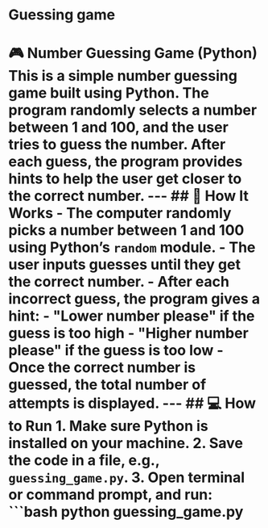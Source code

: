 # Guessing game
 # 🎮 Number Guessing Game (Python)  This is a simple **number guessing game** built using Python.  The program randomly selects a number between **1 and 100**, and the user tries to guess the number. After each guess, the program provides hints to help the user get closer to the correct number.  ---  ## 🧠 How It Works  - The computer randomly picks a number between 1 and 100 using Python’s `random` module. - The user inputs guesses until they get the correct number. - After each incorrect guess, the program gives a hint:   - "Lower number please" if the guess is too high   - "Higher number please" if the guess is too low - Once the correct number is guessed, the total number of attempts is displayed.  ---  ## 💻 How to Run  1. Make sure Python is installed on your machine. 2. Save the code in a file, e.g., `guessing_game.py`. 3. Open terminal or command prompt, and run:  ```bash python guessing_game.py
